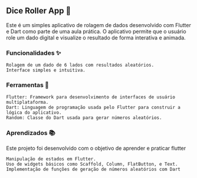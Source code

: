 ## Dice Roller App 🎲

Este é um simples aplicativo de rolagem de dados desenvolvido com Flutter e Dart como parte de uma aula prática. O aplicativo permite que o usuário role um dado digital e visualize o resultado de forma interativa e animada.

### Funcionalidades ✨

    Rolagem de um dado de 6 lados com resultados aleatórios.
    Interface simples e intuitiva.
### Ferramentas 🔨

    Flutter: Framework para desenvolvimento de interfaces de usuário multiplataforma.
    Dart: Linguagem de programação usada pelo Flutter para construir a lógica do aplicativo.
    Random: Classe do Dart usada para gerar números aleatórios.

### Aprendizados 📚

Este projeto foi desenvolvido com o objetivo de aprender e praticar flutter

    Manipulação de estados em Flutter.
    Uso de widgets básicos como Scaffold, Column, FlatButton, e Text.
    Implementação de funções de geração de números aleatórios com Dart
